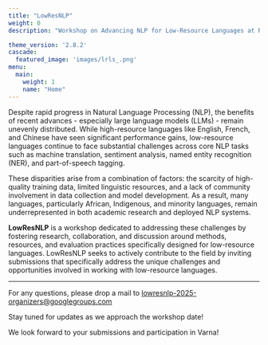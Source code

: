 ```yaml
---
title: "LowResNLP"
weight: 0
description: "Workshop on Advancing NLP for Low-Resource Languages at RANLP 2025 (Varna, Bulgaria), Sep 13"

theme_version: '2.8.2'
cascade:
  featured_image: 'images/lrls_.png'
menu:
  main:
    weight: 1
    name: "Home"
---
```


<!-- # LowResNLP: Workshop on Advancing NLP for Low-Resource Languages at **RANLP 2025**, Varna, Bulgaria   -->

<!-- --- -->

Despite rapid progress in Natural Language Processing (NLP), the benefits of recent advances - especially large language models (LLMs) - remain unevenly distributed. While high-resource languages like English, French, and Chinese have seen significant performance gains, low-resource languages continue to face substantial challenges across core NLP tasks such as machine translation, sentiment analysis, named entity recognition (NER), and part-of-speech tagging.

These disparities arise from a combination of factors: the scarcity of high-quality training data, limited linguistic resources, and a lack of community involvement in data collection and model development. As a result, many languages, particularly African, Indigenous, and minority languages, remain underrepresented in both academic research and deployed NLP systems.

**LowResNLP** is a workshop dedicated to addressing these challenges by fostering research, collaboration, and discussion around methods, resources, and evaluation practices specifically designed for low-resource languages. LowResNLP seeks to actively contribute to the field by inviting submissions that specifically address the unique challenges and opportunities involved in working with low-resource languages.

---

For any questions, please drop a mail to lowresnlp-2025-organizers@googlegroups.com 

Stay tuned for updates as we approach the workshop date!

We look forward to your submissions and participation in Varna!
